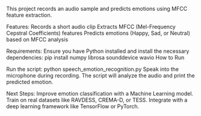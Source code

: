 This project records an audio sample and predicts emotions using MFCC feature extraction.

Features:
 Records a short audio clip
 Extracts MFCC (Mel-Frequency Cepstral Coefficients) features
 Predicts emotions (Happy, Sad, or Neutral) based on MFCC analysis

Requirements:
 Ensure you have Python installed and install the necessary dependencies:
 pip install numpy librosa sounddevice wavio
 How to Run

Run the script:
 python speech_emotion_recognition.py
 Speak into the microphone during recording.
 The script will analyze the audio and print the predicted emotion.

Next Steps:
 Improve emotion classification with a Machine Learning model.
 Train on real datasets like RAVDESS, CREMA-D, or TESS.
 Integrate with a deep learning framework like TensorFlow or PyTorch.
